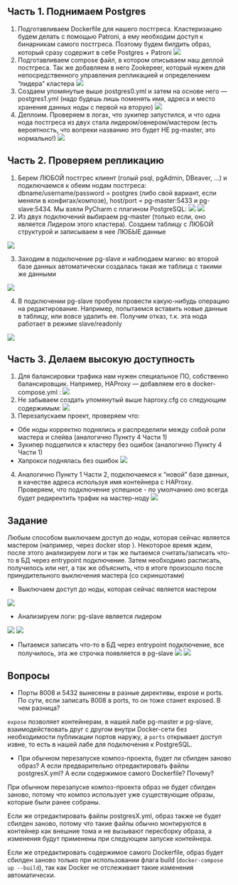 ## Часть 1. Поднимаем Postgres

 1. Подготавливаем Dockerfile для нашего постгреса. Кластеризацию будем делать с помощью  Patroni, а ему необходим доступ к бинарникам  самого постгреса. Поэтому будем билдить образ, который сразу содержит в себе Postgres + Patroni
 ![](img/1.jpg)
 2. Подготавливаем compose файл, в котором описываем наш деплой постгреса. Так же добавляем в него Zookepeer, который нужен для непосредственного управления репликацией и определением “лидераˮ кластера
 ![](img/2.jpg)
 3. Создаем упомянутые выше postgres0.yml и затем на основе него —  postgres1.yml (надо будешь лишь поменять имя, адреса и место хранения данных ноды с первой на вторую)
 ![](img/3.jpg)
 4. Деплоим. Проверяем в логах, что зукипер запустился, и что одна нода постгреса из двух стала лидером/овнером/мастером (есть вероятность, что вопреки названию это будет НЕ pg-master, это нормально!)
 ![](img/4.jpg)
## Часть 2. Проверяем репликацию

 1. Берем ЛЮБОЙ постгрес клиент (голый psql, pgAdmin, DBeaver, …) и подключаемся к обеим нодам постгреса: dbname/username/password = postgres (либо свой вариант, если меняли в конфигах/композе), host/port = pg-master:5433 и pg-slave:5434. Мы взяли PyCharm с плагином PostgreSQL:
 ![](img/5.jpg)
 ![](img/6.jpg)
 2. Из двух подключений выбираем pg-master (только если, оно является Лидером этого кластера). Создаем таблицу с ЛЮБОЙ структурой и записываем в нее ЛЮБЫЕ данные
 
 ![](img/7.jpg)

 3.  Заходим в подключение pg-slave и наблюдаем магию: во второй базе данных автоматически создалась такая же таблица с такими же данными

 ![](img/8.jpg)

 4. В подключении pg-slave пробуем провести какую-нибудь операцию на редактирование. Например, попытаемся вставить новые данные в таблицу, или вовсе удалить ее. Получим отказ, т.к. эта нода работает в режиме slave/readonly
 
 ![](img/9.jpg)
##  Часть 3. Делаем высокую доступность
 1. Для балансировки трафика нам нужен специальное ПО, собственно балансировщик. Например, HAProxy — добавляем его в docker-compose.yml :
 ![](img/10.jpg)
 2. Не забываем создать упомянутый выше haproxy.cfg со следующим содержимым:
 ![](img/11.jpg)
 3. Перезапускаем проект, проверяем что:
  - Обе ноды корректно поднялись и распределили между собой роли мастера и слейва (аналогично Пункту 4 Части 1)
  - Зукипер подцепился к кластеру без ошибок (аналогично Пункту 4 Части 1)
  - Хапрокси поднялась без ошибок
 ![](img/12.jpg)
 4. Аналогично Пункту 1 Части 2, подключаемся к “новойˮ базе данных, в качестве адреса используя имя контейнера с HAProxy. Проверяем, что подключение успешное - по умолчанию оно всегда будет редиректить трафик на мастер-ноду
 ![](img/13.jpg)
## Задание

Любым способом выключаем доступ до ноды, которая сейчас является мастером (например, через docker stop ). Некоторое время ждем, после этого анализируем логи и так же пытаемся считать/записать что-то в БД через entrypoint подключение. Затем необходимо расписать, получилось или нет, а так же объяснить, что в итоге произошло после принудительного выключения мастера (со скриншотами)

- Выключаем доступ до ноды, которая сейчас является мастером

![](img/14.jpg)

- Анализируем логи: pg-slave является лидером

![](img/15.jpg)
![](img/16.jpg)

- Пытаемся записать что-то в БД через entrypoint подключение, все получилось, эта же строчка появляется в pg-slave
![](img/17.jpg)
![](img/18.jpg)
## Вопросы
  - Порты 8008 и 5432 вынесены в разные директивы, expose и ports. По сути, если записать 8008 в ports, то он тоже станет exposed. В 
чем разница?

```expose``` позволяет контейнерам, в нашей лабе pg-master и pg-slave, взаимодействовать друг с другом внутри Docker-сети без необходимости публикации портов наружу, а ```ports``` открывает доступ извне, то есть в нашей лабе для подключения к PostgreSQL.
 
  -  При обычном перезапуске композ-проекта, будет ли сбилден заново образ? А если предварительно отредактировать файлы 
postgresX.yml? А если содержимое самого Dockerfile? Почему?

   При обычном перезапуске композ-проекта образ не будет сбилден заново, потому что композ использует уже существующие образы, которые были ранее собраны. 
   
   Если же отредактировать файлы postgresX.yml, образ также не будет сбилден заново, потому что такие файлы обычно монтируются в контейнер как внешние тома и не вызывают пересборку образа, а изменения будут применены при следующем запуске контейнера. 
   
   Если же отредактировать содержимое самого Dockerfile, образ будет сбилден заново только при использовании флага build (```docker-compose up --build```), так как Docker не отслеживает такие изменения автоматически.
